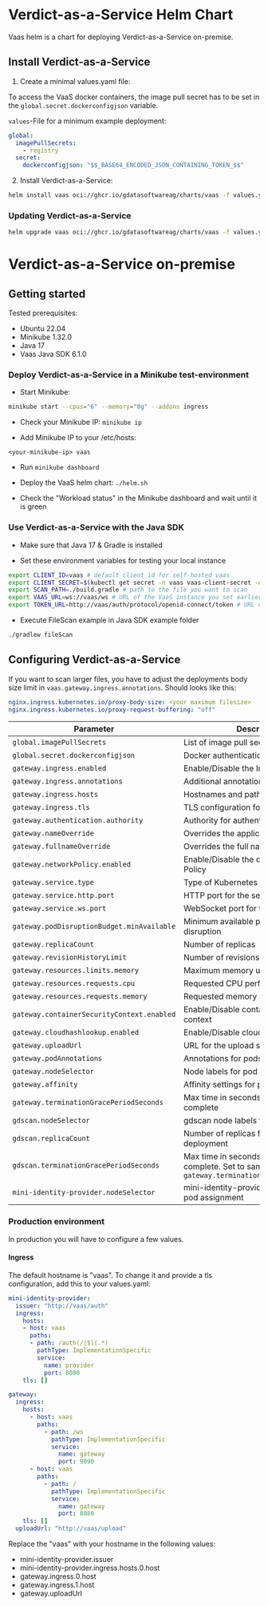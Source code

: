 # Verdict-as-a-Service Helm Chart

Vaas helm is a chart for deploying Verdict-as-a-Service on-premise.

## Install Verdict-as-a-Service

1. Create a minimal values.yaml file:

To access the VaaS docker containers, the image pull secret has to be set in the `global.secret.dockerconfigjson` variable.

`values`-File for a minimum example deployment:

```yaml
global:
  imagePullSecrets:
    - registry
  secret:
    dockerconfigjson: "$$_BASE64_ENCODED_JSON_CONTAINING_TOKEN_$$"
```

2. Install Verdict-as-a-Service:

```bash
helm install vaas oci://ghcr.io/gdatasoftwareag/charts/vaas -f values.yaml -n vaas --create-namespace
```

### Updating Verdict-as-a-Service

```bash
helm upgrade vaas oci://ghcr.io/gdatasoftwareag/charts/vaas -f values.yaml -n vaas
```

# Verdict-as-a-Service on-premise

## Getting started

Tested prerequisites:

* Ubuntu 22.04
* Minikube 1.32.0
* Java 17
* Vaas Java SDK 6.1.0

### Deploy Verdict-as-a-Service in a Minikube test-environment

* Start Minikube:

```bash
minikube start --cpus="6" --memory="8g" --addons ingress
```

* Check your Minikube IP: ```minikube ip```

* Add Minikube IP to your /etc/hosts:

```
<your-minikube-ip> vaas
```

* Run ```minikube dashboard```

*  Deploy the VaaS helm chart: ```./helm.sh```

* Check the "Workload status" in the Minikube dashboard and wait until it is green

### Use Verdict-as-a-Service with the Java SDK

* Make sure that Java 17 & Gradle is installed

* Set these environment variables for testing your local instance

```bash
export CLIENT_ID=vaas # default client id for self-hosted vaas
export CLIENT_SECRET=$(kubectl get secret -n vaas vaas-client-secret -o jsonpath="{.data.secret}" | base64 -d) # extracts the client secret from the k8s secret
export SCAN_PATH=./build.gradle # path to the file you want to scan
export VAAS_URL=ws://vaas/ws # URL of the VaaS instance you set earlier in your /etc/hosts
export TOKEN_URL=http://vaas/auth/protocol/openid-connect/token # URL of the token endpoint you set earlier in your /etc/hosts
```

* Execute FileScan example in Java SDK example folder

```bash
./gradlew fileScan
```

## Configuring Verdict-as-a-Service

If you want to scan larger files, you have to adjust the deployments body size limit in ```vaas.gateway.ingress.annotations```. Should looks like this:

```yaml
nginx.ingress.kubernetes.io/proxy-body-size: <your maximum filesize>
nginx.ingress.kubernetes.io/proxy-request-buffering: "off"
```

| Parameter | Description | Value |
|-------------|-------------|-------|
| `global.imagePullSecrets` | List of image pull secrets | `- name: registry` |
| `global.secret.dockerconfigjson` | Docker authentication configuration | `""` |
| `gateway.ingress.enabled` | Enable/Disable the Ingress resource | `false` |
| `gateway.ingress.annotations` | Additional annotations for Ingress | `{}` |
| `gateway.ingress.hosts` | Hostnames and paths for Ingress | `[]` |
| `gateway.ingress.tls` | TLS configuration for Ingress | `[]` |
| `gateway.authentication.authority` | Authority for authentication | `""` |
| `gateway.nameOverride` | Overrides the application name | `""` |
| `gateway.fullnameOverride` | Overrides the full name | `""` |
| `gateway.networkPolicy.enabled` | Enable/Disable the default Network Policy | `false` |
| `gateway.service.type` | Type of Kubernetes service | `""` |
| `gateway.service.http.port` | HTTP port for the service | `8080` |
| `gateway.service.ws.port` | WebSocket port for the service | `9090` |
| `gateway.podDisruptionBudget.minAvailable` | Minimum available pods in case of disruption | `1` |
| `gateway.replicaCount` | Number of replicas | `1` |
| `gateway.revisionHistoryLimit` | Number of revisions in history | `1` |
| `gateway.resources.limits.memory` | Maximum memory usage | `512Mi` |
| `gateway.resources.requests.cpu` | Requested CPU performance | `0.5` |
| `gateway.resources.requests.memory` | Requested memory usage | `256Mi` |
| `gateway.containerSecurityContext.enabled` | Enable/Disable container security context | `false` |
| `gateway.cloudhashlookup.enabled` | Enable/Disable cloud hash lookup | `false` |
| `gateway.uploadUrl` | URL for the upload service | `"http://localhost:8080/upload"` |
| `gateway.podAnnotations` | Annotations for pods | `{}` |
| `gateway.nodeSelector` | Node labels for pod assignment | `{}` |
| `gateway.affinity` | Affinity settings for pods | `{}` |
| `gateway.terminationGracePeriodSeconds` | Max time in seconds for scans to complete | `30` |
| `gdscan.nodeSelector` | gdscan node labels for pod assignment | `{}` |
| `gdscan.replicaCount` | Number of replicas for the gdscan deployment | `1`` |
| `gdscan.terminationGracePeriodSeconds` | Max time in seconds for scans to complete. Set to same value as ```gateway.terminationGracePeriodSeconds``` | `30` |
| `mini-identity-provider.nodeSelector` | mini-identity-provider Node labels for pod assignment | `{}` |

### Production environment

In production you will have to configure a few values.

#### Ingress
The default hostname is "vaas". To change it and provide a tls configuration, add this to your values.yaml:

```yaml
mini-identity-provider:
  issuer: "http://vaas/auth"
  ingress:
    hosts:
    - host: vaas
      paths:
      - path: /auth(/|$)(.*)
        pathType: ImplementationSpecific
        service:
          name: provider
          port: 8080
    tls: []

gateway:
  ingress:
    hosts:
      - host: vaas
        paths:
          - path: /ws
            pathType: ImplementationSpecific
            service:
              name: gateway
              port: 9090
      - host: vaas
        paths:
          - path: /
            pathType: ImplementationSpecific
            service:
              name: gateway
              port: 8080
    tls: []
  uploadUrl: "http://vaas/upload"
```

Replace the "vaas" with your hostname in the following values:

* mini-identity-provider.issuer
* mini-identity-provider.ingress.hosts.0.host
* gateway.ingress.0.host
* gateway.ingress.1.host
* gateway.uploadUrl

